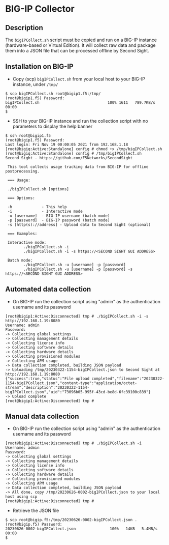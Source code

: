 # BIG-IP Collector

## Description

The `bigIPCollect.sh` script must be copied and run on a BIG-IP instance (hardware-based or Virtual Edition). It will collect raw data and package them into a JSON file that can be processed offline by Second Sight.

## Installation on BIG-IP

- Copy (scp) `bigIPCollect.sh` from your local host to your BIG-IP instance, under `/tmp/`

```
$ scp bigIPCollect.sh root@bigip1.f5:/tmp/
(root@bigip1.f5) Password: 
bigIPCollect.sh                              100% 1611   789.7KB/s   00:00    
$ 
```

- SSH to your BIG-IP instance and run the collection script with no parameters to display the help banner

```
$ ssh root@bigip1.f5
(root@bigip1.f5) Password: 
Last login: Fri Nov 19 00:00:05 2021 from 192.168.1.18
[root@bigiq:Active:Standalone] config # chmod +x /tmp/bigIPCollect.sh 
[root@bigiq:Active:Standalone] config # /tmp/bigIPCollect.sh 
Second Sight - https://github.com/F5Networks/SecondSight

 This tool collects usage tracking data from BIG-IP for offline postprocessing.

 === Usage:

 ./bigIPCollect.sh [options]

 === Options:

 -h             - This help
 -i             - Interactive mode
 -u [username]  - BIG-IP username (batch mode)
 -p [password]  - BIG-IP password (batch mode)
 -s [http(s)://address] - Upload data to Second Sight (optional)

 === Examples:

 Interactive mode:
        ./bigIPCollect.sh -i
        ./bigIPCollect.sh -i -s https://<SECOND SIGHT GUI ADDRESS>

 Batch mode:
        ./bigIPCollect.sh -u [username] -p [password]
        ./bigIPCollect.sh -u [username] -p [password] -s https://<SECOND SIGHT GUI ADDRESS>
```

## Automated data collection

- On BIG-IP run the collection script using "admin" as the authentication username and its password

```
[root@bigip1:Active:Disconnected] tmp # ./bigIPCollect.sh -i -s http://192.168.1.19:8080
Username: admin
Password: 
-> Collecting global settings
-> Collecting management details
-> Collecting license info
-> Collecting software details
-> Collecting hardware details
-> Collecting provisioned modules
-> Collecting APM usage
-> Data collection completed, building JSON payload
-> Uploading /tmp/20230322-1154-bigIPCollect.json to Second Sight at http://192.168.1.19:8080
{"success":true,"status":"File upload completed","filename":"20230322-1154-bigIPCollect.json","content-type":"application/octet-stream","description":"20230322-1154-bigIPCollect.json","uid":"73096b05-995f-43cd-be8d-6fc39100c839"}
-> Upload complete
[root@bigip1:Active:Disconnected] tmp #
```

## Manual data collection

- On BIG-IP run the collection script using "admin" as the authentication username and its password

```
[root@bigip1:Active:Disconnected] tmp # ./bigIPCollect.sh -i
Username: admin
Password: 
-> Collecting global settings
-> Collecting management details
-> Collecting license info
-> Collecting software details
-> Collecting hardware details
-> Collecting provisioned modules
-> Collecting APM usage
-> Data collection completed, building JSON payload
-> All done, copy /tmp/20230626-0002-bigIPCollect.json to your local host using scp
[root@bigip1:Active:Disconnected] tmp #
```

- Retrieve the JSON file

```
$ scp root@bigip.f5:/tmp/20230626-0002-bigIPCollect.json .
(root@bigip.f5) Password: 
20230626-0002-bigIPCollect.json               100%   14KB   5.4MB/s   00:00    
$ 
```
